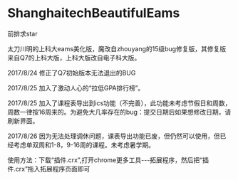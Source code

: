 # ShanghaitechBeautifulEams
前排求star

太刀川明的上科大eams美化版，魔改自zhouyang的15级bug修复版，其修复版来自Q7的上科大版，上科大版改自电子科大版。


2017/8/24 修正了Q7初始版本无法退出的BUG

2017/8/25 加入了激动人心的“拉低GPA排行榜”。

2017/8/25 加入了课程表导出到ics功能（不完善），此功能未考虑节假日和周数，周数一律按16周来的。为避免大几率存在的bug：提交日期后如果想修改日期，请刷新界面。

2017/8/26 因为无法处理调休问题，课表导出功能已废，但仍然可以使用，但已经考虑单双周和1-8，9-16周的课程。未考虑暑学期。

使用方法：下载“插件.crx”,打开chrome更多工具---拓展程序，然后把“插件.crx”拖入拓展程序页面即可
